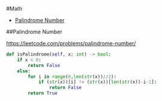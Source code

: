 #Math

+ [Palindrome Number](#palindrome-number)

##Palindrome Number

https://leetcode.com/problems/palindrome-number/

``` python
def isPalindrome(self, x: int) -> bool:
    if x < 0:
        return False
    else:
        for i in range(0,len(str(x))//2):
            if (str(x))[i] != (str(x))[len(str(x))-i-1]:
                return False
        return True
```
